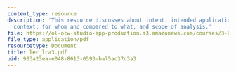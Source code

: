 ```yaml
---
content_type: resource
description: 'This resource discusses about intent: intended application of the study,
  context: for whom and compared to what, and scope of analysis.'
file: https://ol-ocw-studio-app-production.s3.amazonaws.com/courses/3-080-economic-environmental-issues-in-materials-selection-fall-2005/903a23eae04886130593ba75ac37c3a3_lec_lca3.pdf
file_type: application/pdf
resourcetype: Document
title: lec_lca3.pdf
uid: 903a23ea-e048-8613-0593-ba75ac37c3a3
---
```

